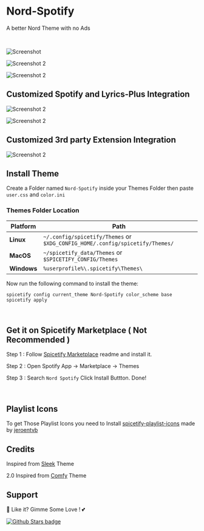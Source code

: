 # Nord-Spotify

A better Nord Theme with no Ads

<br />

![Screenshot](https://raw.githubusercontent.com/Tetrax-10/Spicetify-Themes/master/assets/screenshot_1.png)

![Screenshot 2](https://raw.githubusercontent.com/Tetrax-10/Spicetify-Themes/master/assets/screenshot_2.png)

![Screenshot 2](https://raw.githubusercontent.com/Tetrax-10/Spicetify-Themes/master/assets/screenshot_3.png)

## Customized Spotify and Lyrics-Plus Integration

![Screenshot 2](https://raw.githubusercontent.com/Tetrax-10/Spicetify-Themes/master/assets/screenshot_4.png)

![Screenshot 2](https://raw.githubusercontent.com/Tetrax-10/Spicetify-Themes/master/assets/screenshot_5.png)

## Customized 3rd party Extension Integration

![Screenshot 2](https://raw.githubusercontent.com/Tetrax-10/Spicetify-Themes/master/assets/screenshot_6.png)
<br />

## Install Theme

Create a Folder named `Nord-Spotify` inside your Themes Folder then paste `user.css` and `color.ini`

### Themes Folder Location

| **Platform** | **Path**                                                                     |
| ------------ | ---------------------------------------------------------------------------- |
| **Linux**    | `~/.config/spicetify/Themes` or `$XDG_CONFIG_HOME/.config/spicetify/Themes/` |
| **MacOS**    | `~/spicetify_data/Themes` or `$SPICETIFY_CONFIG/Themes`                      |
| **Windows**  | `%userprofile%\.spicetify\Themes\`                                           |

Now run the following command to install the theme:

```
spicetify config current_theme Nord-Spotify color_scheme base
spicetify apply
```

<br />

## Get it on Spicetify Marketplace ( Not Recommended )

Step 1 : Follow [Spicetify Marketplace](https://github.com/spicetify/spicetify-marketplace) readme and install it.

Step 2 : Open Spotify App -> Marketplace -> Themes

Step 3 : Search `Nord Spotify` Click Install Buttton. Done!

<br />

## Playlist Icons

To get Those Playlist Icons you need to Install [spicetify-playlist-icons](https://github.com/jeroentvb/spicetify-playlist-icons/tree/dist) made by [jeroentvb](https://github.com/jeroentvb)

## Credits

Inspired from [Sleek](https://github.com/spicetify/spicetify-themes/tree/master/Sleek) Theme

2.0 Inspired from [Comfy](https://github.com/Comfy-Themes/Spicetify) Theme

## Support

🌟 Like it? Gimme Some Love ! 💕

[![Github Stars badge](https://img.shields.io/github/stars/Tetrax-10/Spicetify-Themes?logo=github&style=social)](https://github.com/Tetrax-10/Spicetify-Themes)
